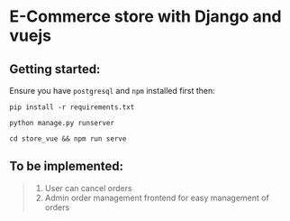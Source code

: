 # E-Commerce store with Django and vuejs
## Getting started:
Ensure you have `postgresql`  and `npm` installed first
 then:

```
pip install -r requirements.txt
```

```
python manage.py runserver
````

```
cd store_vue && npm run serve
```

## To be implemented:
>1. User can cancel orders
>2. Admin order management frontend for easy management of orders
